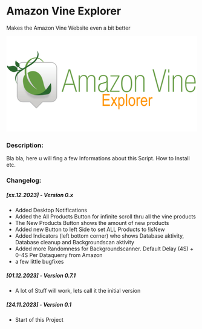 # Amazon Vine Explorer

Makes the Amazon Vine Website even a bit better

![](vine_logo_notification_image.png)

### Description:

Bla bla, here u will fing a few Informations about this Script. How to Install etc.

### Changelog:

##### [xx.12.2023] - Version 0.x

* Added Desktop Notifications
* Added the All Products Button for infinite scroll thru all the vine products
* The New Products Button shows the amount of new products
* Added new Button to left Side to set ALL Products to !isNew
* Added Indicators (left bottom corner) who shows Database aktivity, Database cleanup and Backgroundscan aktivity
* Added more Randomness for Backgroundscanner. Default Delay (4S) + 0-4S Per Dataquerry from Amazon
* a few little bugfixes

##### [01.12.2023] - Version 0.7.1

* A lot of Stuff will work, lets call it the initial version

##### [24.11.2023] - Version 0.1

* Start of this Project



